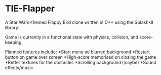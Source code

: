 # TIE-Flapper
 A Star Wars-themed Flappy Bird clone written in C++ using the Splashkit library.

 Game is currently in a functional state with physics, collision, and score-keeping. 

 Planned features include:
    *Start menu w/ blurred background
    *Restart button on game over screen
    *High-score memorised on closing the game
    *Better textures for the obstacles
    *Scrolling background (maybe)
    *Sound effects/music
